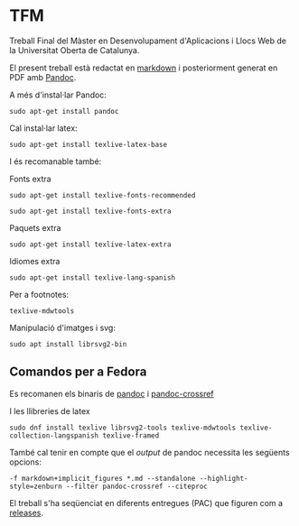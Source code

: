 # TFM

Treball Final del Màster en Desenvolupament d'Aplicacions i Llocs Web de la Universitat Oberta de Catalunya.

El present treball està redactat en [markdown](https://github.com/fampa/tfm/blob/main/TFM.md) i posteriorment generat en PDF amb [Pandoc](https://pandoc.org/).

A més d'instal·lar Pandoc:

`sudo apt-get install pandoc`

Cal instal·lar latex:

`sudo apt-get install texlive-latex-base`

I és recomanable també:

Fonts extra

`sudo apt-get install texlive-fonts-recommended`

`sudo apt-get install texlive-fonts-extra`

Paquets extra

`sudo apt-get install texlive-latex-extra`

Idiomes extra

`sudo apt-get install texlive-lang-spanish`

Per a footnotes:

`texlive-mdwtools`

Manipulació d'imatges i svg:

`sudo apt install librsvg2-bin`

## Comandos per a Fedora

Es recomanen els binaris de [pandoc](https://github.com/jgm/pandoc/releases) i [pandoc-crossref](https://github.com/lierdakil/pandoc-crossref/releases/)

I les llibreries de latex

`sudo dnf install texlive librsvg2-tools texlive-mdwtools texlive-collection-langspanish texlive-framed`

També cal tenir en compte que el _output_ de pandoc necessita les següents opcions:

`-f markdown+implicit_figures *.md --standalone --highlight-style=zenburn --filter pandoc-crossref --citeproc`

El treball s'ha seqüenciat en diferents entregues (PAC) que figuren com a [releases](https://github.com/fampa/tfm/releases).
